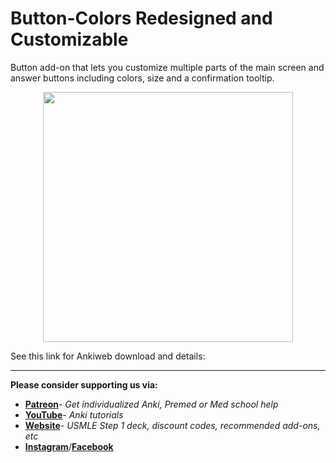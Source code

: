 # Button-Colors Redesigned and Customizable
 Button add-on that lets you customize multiple parts of the main screen and answer buttons including colors, size and a confirmation tooltip.
<p align="center"><img src="screenshots/ButtonAdd-on.png" height=400></p>

See this link for Ankiweb download and details: 
 

---
**Please consider supporting us via:**

* **[Patreon](https://www.patreon.com/ankingmed)**- _Get individualized Anki, Premed or Med school help_
* **[YouTube](https://www.youtube.com/theanking)**- _Anki tutorials_
* **[Website](https://www.ankingmed.com)**- _USMLE Step 1 deck, discount codes, recommended add-ons, etc_
* **[Instagram](https://www.instagram.com/ankingmed)**/**[Facebook](https://www.facebook.com/ankingmed)**
